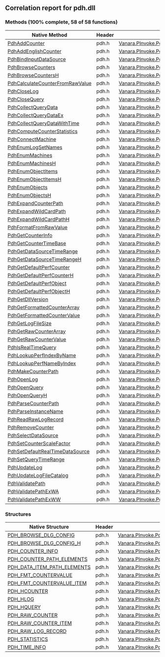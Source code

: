 ## Correlation report for pdh.dll  
### Methods (100% complete, 58 of 58 functions)  
Native Method | Header | Managed Method  
--- | --- | ---  
[PdhAddCounter](https://www.google.com/search?num=5&q=PdhAddCounterA+site%3Adocs.microsoft.com) | pdh.h | [Vanara.PInvoke.Pdh.PdhAddCounter](https://github.com/dahall/Vanara/search?l=C%23&q=PdhAddCounter)  
[PdhAddEnglishCounter](https://www.google.com/search?num=5&q=PdhAddEnglishCounterA+site%3Adocs.microsoft.com) | pdh.h | [Vanara.PInvoke.Pdh.PdhAddEnglishCounter](https://github.com/dahall/Vanara/search?l=C%23&q=PdhAddEnglishCounter)  
[PdhBindInputDataSource](https://www.google.com/search?num=5&q=PdhBindInputDataSourceA+site%3Adocs.microsoft.com) | pdh.h | [Vanara.PInvoke.Pdh.PdhBindInputDataSource](https://github.com/dahall/Vanara/search?l=C%23&q=PdhBindInputDataSource)  
[PdhBrowseCounters](https://www.google.com/search?num=5&q=PdhBrowseCountersA+site%3Adocs.microsoft.com) | pdh.h | [Vanara.PInvoke.Pdh.PdhBrowseCounters](https://github.com/dahall/Vanara/search?l=C%23&q=PdhBrowseCounters)  
[PdhBrowseCountersH](https://www.google.com/search?num=5&q=PdhBrowseCountersHA+site%3Adocs.microsoft.com) | pdh.h | [Vanara.PInvoke.Pdh.PdhBrowseCountersH](https://github.com/dahall/Vanara/search?l=C%23&q=PdhBrowseCountersH)  
[PdhCalculateCounterFromRawValue](https://www.google.com/search?num=5&q=PdhCalculateCounterFromRawValue+site%3Adocs.microsoft.com) | pdh.h | [Vanara.PInvoke.Pdh.PdhCalculateCounterFromRawValue](https://github.com/dahall/Vanara/search?l=C%23&q=PdhCalculateCounterFromRawValue)  
[PdhCloseLog](https://www.google.com/search?num=5&q=PdhCloseLog+site%3Adocs.microsoft.com) | pdh.h | [Vanara.PInvoke.Pdh.PdhCloseLog](https://github.com/dahall/Vanara/search?l=C%23&q=PdhCloseLog)  
[PdhCloseQuery](https://www.google.com/search?num=5&q=PdhCloseQuery+site%3Adocs.microsoft.com) | pdh.h | [Vanara.PInvoke.Pdh.PdhCloseQuery](https://github.com/dahall/Vanara/search?l=C%23&q=PdhCloseQuery)  
[PdhCollectQueryData](https://www.google.com/search?num=5&q=PdhCollectQueryData+site%3Adocs.microsoft.com) | pdh.h | [Vanara.PInvoke.Pdh.PdhCollectQueryData](https://github.com/dahall/Vanara/search?l=C%23&q=PdhCollectQueryData)  
[PdhCollectQueryDataEx](https://www.google.com/search?num=5&q=PdhCollectQueryDataEx+site%3Adocs.microsoft.com) | pdh.h | [Vanara.PInvoke.Pdh.PdhCollectQueryDataEx](https://github.com/dahall/Vanara/search?l=C%23&q=PdhCollectQueryDataEx)  
[PdhCollectQueryDataWithTime](https://www.google.com/search?num=5&q=PdhCollectQueryDataWithTime+site%3Adocs.microsoft.com) | pdh.h | [Vanara.PInvoke.Pdh.PdhCollectQueryDataWithTime](https://github.com/dahall/Vanara/search?l=C%23&q=PdhCollectQueryDataWithTime)  
[PdhComputeCounterStatistics](https://www.google.com/search?num=5&q=PdhComputeCounterStatistics+site%3Adocs.microsoft.com) | pdh.h | [Vanara.PInvoke.Pdh.PdhComputeCounterStatistics](https://github.com/dahall/Vanara/search?l=C%23&q=PdhComputeCounterStatistics)  
[PdhConnectMachine](https://www.google.com/search?num=5&q=PdhConnectMachineA+site%3Adocs.microsoft.com) | pdh.h | [Vanara.PInvoke.Pdh.PdhConnectMachine](https://github.com/dahall/Vanara/search?l=C%23&q=PdhConnectMachine)  
[PdhEnumLogSetNames](https://www.google.com/search?num=5&q=PdhEnumLogSetNamesA+site%3Adocs.microsoft.com) | pdh.h | [Vanara.PInvoke.Pdh.PdhEnumLogSetNames](https://github.com/dahall/Vanara/search?l=C%23&q=PdhEnumLogSetNames)  
[PdhEnumMachines](https://www.google.com/search?num=5&q=PdhEnumMachinesA+site%3Adocs.microsoft.com) | pdh.h | [Vanara.PInvoke.Pdh.PdhEnumMachines](https://github.com/dahall/Vanara/search?l=C%23&q=PdhEnumMachines)  
[PdhEnumMachinesH](https://www.google.com/search?num=5&q=PdhEnumMachinesHA+site%3Adocs.microsoft.com) | pdh.h | [Vanara.PInvoke.Pdh.PdhEnumMachinesH](https://github.com/dahall/Vanara/search?l=C%23&q=PdhEnumMachinesH)  
[PdhEnumObjectItems](https://www.google.com/search?num=5&q=PdhEnumObjectItemsA+site%3Adocs.microsoft.com) | pdh.h | [Vanara.PInvoke.Pdh.PdhEnumObjectItems](https://github.com/dahall/Vanara/search?l=C%23&q=PdhEnumObjectItems)  
[PdhEnumObjectItemsH](https://www.google.com/search?num=5&q=PdhEnumObjectItemsHA+site%3Adocs.microsoft.com) | pdh.h | [Vanara.PInvoke.Pdh.PdhEnumObjectItemsH](https://github.com/dahall/Vanara/search?l=C%23&q=PdhEnumObjectItemsH)  
[PdhEnumObjects](https://www.google.com/search?num=5&q=PdhEnumObjectsA+site%3Adocs.microsoft.com) | pdh.h | [Vanara.PInvoke.Pdh.PdhEnumObjects](https://github.com/dahall/Vanara/search?l=C%23&q=PdhEnumObjects)  
[PdhEnumObjectsH](https://www.google.com/search?num=5&q=PdhEnumObjectsHA+site%3Adocs.microsoft.com) | pdh.h | [Vanara.PInvoke.Pdh.PdhEnumObjectsH](https://github.com/dahall/Vanara/search?l=C%23&q=PdhEnumObjectsH)  
[PdhExpandCounterPath](https://www.google.com/search?num=5&q=PdhExpandCounterPathA+site%3Adocs.microsoft.com) | pdh.h | [Vanara.PInvoke.Pdh.PdhExpandCounterPath](https://github.com/dahall/Vanara/search?l=C%23&q=PdhExpandCounterPath)  
[PdhExpandWildCardPath](https://www.google.com/search?num=5&q=PdhExpandWildCardPathA+site%3Adocs.microsoft.com) | pdh.h | [Vanara.PInvoke.Pdh.PdhExpandWildCardPath](https://github.com/dahall/Vanara/search?l=C%23&q=PdhExpandWildCardPath)  
[PdhExpandWildCardPathH](https://www.google.com/search?num=5&q=PdhExpandWildCardPathHA+site%3Adocs.microsoft.com) | pdh.h | [Vanara.PInvoke.Pdh.PdhExpandWildCardPathH](https://github.com/dahall/Vanara/search?l=C%23&q=PdhExpandWildCardPathH)  
[PdhFormatFromRawValue](https://www.google.com/search?num=5&q=PdhFormatFromRawValue+site%3Adocs.microsoft.com) | pdh.h | [Vanara.PInvoke.Pdh.PdhFormatFromRawValue](https://github.com/dahall/Vanara/search?l=C%23&q=PdhFormatFromRawValue)  
[PdhGetCounterInfo](https://www.google.com/search?num=5&q=PdhGetCounterInfoA+site%3Adocs.microsoft.com) | pdh.h | [Vanara.PInvoke.Pdh.PdhGetCounterInfo](https://github.com/dahall/Vanara/search?l=C%23&q=PdhGetCounterInfo)  
[PdhGetCounterTimeBase](https://www.google.com/search?num=5&q=PdhGetCounterTimeBase+site%3Adocs.microsoft.com) | pdh.h | [Vanara.PInvoke.Pdh.PdhGetCounterTimeBase](https://github.com/dahall/Vanara/search?l=C%23&q=PdhGetCounterTimeBase)  
[PdhGetDataSourceTimeRange](https://www.google.com/search?num=5&q=PdhGetDataSourceTimeRangeA+site%3Adocs.microsoft.com) | pdh.h | [Vanara.PInvoke.Pdh.PdhGetDataSourceTimeRange](https://github.com/dahall/Vanara/search?l=C%23&q=PdhGetDataSourceTimeRange)  
[PdhGetDataSourceTimeRangeH](https://www.google.com/search?num=5&q=PdhGetDataSourceTimeRangeH+site%3Adocs.microsoft.com) | pdh.h | [Vanara.PInvoke.Pdh.PdhGetDataSourceTimeRangeH](https://github.com/dahall/Vanara/search?l=C%23&q=PdhGetDataSourceTimeRangeH)  
[PdhGetDefaultPerfCounter](https://www.google.com/search?num=5&q=PdhGetDefaultPerfCounterA+site%3Adocs.microsoft.com) | pdh.h | [Vanara.PInvoke.Pdh.PdhGetDefaultPerfCounter](https://github.com/dahall/Vanara/search?l=C%23&q=PdhGetDefaultPerfCounter)  
[PdhGetDefaultPerfCounterH](https://www.google.com/search?num=5&q=PdhGetDefaultPerfCounterHA+site%3Adocs.microsoft.com) | pdh.h | [Vanara.PInvoke.Pdh.PdhGetDefaultPerfCounterH](https://github.com/dahall/Vanara/search?l=C%23&q=PdhGetDefaultPerfCounterH)  
[PdhGetDefaultPerfObject](https://www.google.com/search?num=5&q=PdhGetDefaultPerfObjectA+site%3Adocs.microsoft.com) | pdh.h | [Vanara.PInvoke.Pdh.PdhGetDefaultPerfObject](https://github.com/dahall/Vanara/search?l=C%23&q=PdhGetDefaultPerfObject)  
[PdhGetDefaultPerfObjectH](https://www.google.com/search?num=5&q=PdhGetDefaultPerfObjectHA+site%3Adocs.microsoft.com) | pdh.h | [Vanara.PInvoke.Pdh.PdhGetDefaultPerfObjectH](https://github.com/dahall/Vanara/search?l=C%23&q=PdhGetDefaultPerfObjectH)  
[PdhGetDllVersion](https://www.google.com/search?num=5&q=PdhGetDllVersion+site%3Adocs.microsoft.com) | pdh.h | [Vanara.PInvoke.Pdh.PdhGetDllVersion](https://github.com/dahall/Vanara/search?l=C%23&q=PdhGetDllVersion)  
[PdhGetFormattedCounterArray](https://www.google.com/search?num=5&q=PdhGetFormattedCounterArrayA+site%3Adocs.microsoft.com) | pdh.h | [Vanara.PInvoke.Pdh.PdhGetFormattedCounterArray](https://github.com/dahall/Vanara/search?l=C%23&q=PdhGetFormattedCounterArray)  
[PdhGetFormattedCounterValue](https://www.google.com/search?num=5&q=PdhGetFormattedCounterValue+site%3Adocs.microsoft.com) | pdh.h | [Vanara.PInvoke.Pdh.PdhGetFormattedCounterValue](https://github.com/dahall/Vanara/search?l=C%23&q=PdhGetFormattedCounterValue)  
[PdhGetLogFileSize](https://www.google.com/search?num=5&q=PdhGetLogFileSize+site%3Adocs.microsoft.com) | pdh.h | [Vanara.PInvoke.Pdh.PdhGetLogFileSize](https://github.com/dahall/Vanara/search?l=C%23&q=PdhGetLogFileSize)  
[PdhGetRawCounterArray](https://www.google.com/search?num=5&q=PdhGetRawCounterArrayA+site%3Adocs.microsoft.com) | pdh.h | [Vanara.PInvoke.Pdh.PdhGetRawCounterArray](https://github.com/dahall/Vanara/search?l=C%23&q=PdhGetRawCounterArray)  
[PdhGetRawCounterValue](https://www.google.com/search?num=5&q=PdhGetRawCounterValue+site%3Adocs.microsoft.com) | pdh.h | [Vanara.PInvoke.Pdh.PdhGetRawCounterValue](https://github.com/dahall/Vanara/search?l=C%23&q=PdhGetRawCounterValue)  
[PdhIsRealTimeQuery](https://www.google.com/search?num=5&q=PdhIsRealTimeQuery+site%3Adocs.microsoft.com) | pdh.h | [Vanara.PInvoke.Pdh.PdhIsRealTimeQuery](https://github.com/dahall/Vanara/search?l=C%23&q=PdhIsRealTimeQuery)  
[PdhLookupPerfIndexByName](https://www.google.com/search?num=5&q=PdhLookupPerfIndexByNameA+site%3Adocs.microsoft.com) | pdh.h | [Vanara.PInvoke.Pdh.PdhLookupPerfIndexByName](https://github.com/dahall/Vanara/search?l=C%23&q=PdhLookupPerfIndexByName)  
[PdhLookupPerfNameByIndex](https://www.google.com/search?num=5&q=PdhLookupPerfNameByIndexA+site%3Adocs.microsoft.com) | pdh.h | [Vanara.PInvoke.Pdh.PdhLookupPerfNameByIndex](https://github.com/dahall/Vanara/search?l=C%23&q=PdhLookupPerfNameByIndex)  
[PdhMakeCounterPath](https://www.google.com/search?num=5&q=PdhMakeCounterPathA+site%3Adocs.microsoft.com) | pdh.h | [Vanara.PInvoke.Pdh.PdhMakeCounterPath](https://github.com/dahall/Vanara/search?l=C%23&q=PdhMakeCounterPath)  
[PdhOpenLog](https://www.google.com/search?num=5&q=PdhOpenLogA+site%3Adocs.microsoft.com) | pdh.h | [Vanara.PInvoke.Pdh.PdhOpenLog](https://github.com/dahall/Vanara/search?l=C%23&q=PdhOpenLog)  
[PdhOpenQuery](https://www.google.com/search?num=5&q=PdhOpenQuery+site%3Adocs.microsoft.com) | pdh.h | [Vanara.PInvoke.Pdh.PdhOpenQuery](https://github.com/dahall/Vanara/search?l=C%23&q=PdhOpenQuery)  
[PdhOpenQueryH](https://www.google.com/search?num=5&q=PdhOpenQueryH+site%3Adocs.microsoft.com) | pdh.h | [Vanara.PInvoke.Pdh.PdhOpenQueryH](https://github.com/dahall/Vanara/search?l=C%23&q=PdhOpenQueryH)  
[PdhParseCounterPath](https://www.google.com/search?num=5&q=PdhParseCounterPathA+site%3Adocs.microsoft.com) | pdh.h | [Vanara.PInvoke.Pdh.PdhParseCounterPath](https://github.com/dahall/Vanara/search?l=C%23&q=PdhParseCounterPath)  
[PdhParseInstanceName](https://www.google.com/search?num=5&q=PdhParseInstanceNameA+site%3Adocs.microsoft.com) | pdh.h | [Vanara.PInvoke.Pdh.PdhParseInstanceName](https://github.com/dahall/Vanara/search?l=C%23&q=PdhParseInstanceName)  
[PdhReadRawLogRecord](https://www.google.com/search?num=5&q=PdhReadRawLogRecord+site%3Adocs.microsoft.com) | pdh.h | [Vanara.PInvoke.Pdh.PdhReadRawLogRecord](https://github.com/dahall/Vanara/search?l=C%23&q=PdhReadRawLogRecord)  
[PdhRemoveCounter](https://www.google.com/search?num=5&q=PdhRemoveCounter+site%3Adocs.microsoft.com) | pdh.h | [Vanara.PInvoke.Pdh.PdhRemoveCounter](https://github.com/dahall/Vanara/search?l=C%23&q=PdhRemoveCounter)  
[PdhSelectDataSource](https://www.google.com/search?num=5&q=PdhSelectDataSourceA+site%3Adocs.microsoft.com) | pdh.h | [Vanara.PInvoke.Pdh.PdhSelectDataSource](https://github.com/dahall/Vanara/search?l=C%23&q=PdhSelectDataSource)  
[PdhSetCounterScaleFactor](https://www.google.com/search?num=5&q=PdhSetCounterScaleFactor+site%3Adocs.microsoft.com) | pdh.h | [Vanara.PInvoke.Pdh.PdhSetCounterScaleFactor](https://github.com/dahall/Vanara/search?l=C%23&q=PdhSetCounterScaleFactor)  
[PdhSetDefaultRealTimeDataSource](https://www.google.com/search?num=5&q=PdhSetDefaultRealTimeDataSource+site%3Adocs.microsoft.com) | pdh.h | [Vanara.PInvoke.Pdh.PdhSetDefaultRealTimeDataSource](https://github.com/dahall/Vanara/search?l=C%23&q=PdhSetDefaultRealTimeDataSource)  
[PdhSetQueryTimeRange](https://www.google.com/search?num=5&q=PdhSetQueryTimeRange+site%3Adocs.microsoft.com) | pdh.h | [Vanara.PInvoke.Pdh.PdhSetQueryTimeRange](https://github.com/dahall/Vanara/search?l=C%23&q=PdhSetQueryTimeRange)  
[PdhUpdateLog](https://www.google.com/search?num=5&q=PdhUpdateLogA+site%3Adocs.microsoft.com) | pdh.h | [Vanara.PInvoke.Pdh.PdhUpdateLog](https://github.com/dahall/Vanara/search?l=C%23&q=PdhUpdateLog)  
[PdhUpdateLogFileCatalog](https://www.google.com/search?num=5&q=PdhUpdateLogFileCatalog+site%3Adocs.microsoft.com) | pdh.h | [Vanara.PInvoke.Pdh.PdhUpdateLogFileCatalog](https://github.com/dahall/Vanara/search?l=C%23&q=PdhUpdateLogFileCatalog)  
[PdhValidatePath](https://www.google.com/search?num=5&q=PdhValidatePathA+site%3Adocs.microsoft.com) | pdh.h | [Vanara.PInvoke.Pdh.PdhValidatePath](https://github.com/dahall/Vanara/search?l=C%23&q=PdhValidatePath)  
[PdhValidatePathExWA](https://www.google.com/search?num=5&q=PdhValidatePathExWA+site%3Adocs.microsoft.com) | pdh.h | [Vanara.PInvoke.Pdh.PdhValidatePathExW](https://github.com/dahall/Vanara/search?l=C%23&q=PdhValidatePathExW)  
[PdhValidatePathExWW](https://www.google.com/search?num=5&q=PdhValidatePathExWW+site%3Adocs.microsoft.com) | pdh.h | [Vanara.PInvoke.Pdh.PdhValidatePathExW](https://github.com/dahall/Vanara/search?l=C%23&q=PdhValidatePathExW)  
### Structures  
Native Structure | Header | Managed Structure  
--- | --- | ---  
[PDH_BROWSE_DLG_CONFIG](https://www.google.com/search?num=5&q=PDH_BROWSE_DLG_CONFIG+site%3Adocs.microsoft.com) | pdh.h | [Vanara.PInvoke.Pdh.PDH_BROWSE_DLG_CONFIG](https://github.com/dahall/Vanara/search?l=C%23&q=PDH_BROWSE_DLG_CONFIG)  
[PDH_BROWSE_DLG_CONFIG_H](https://www.google.com/search?num=5&q=PDH_BROWSE_DLG_CONFIG_H+site%3Adocs.microsoft.com) | pdh.h | [Vanara.PInvoke.Pdh.PDH_BROWSE_DLG_CONFIG_H](https://github.com/dahall/Vanara/search?l=C%23&q=PDH_BROWSE_DLG_CONFIG_H)  
[PDH_COUNTER_INFO](https://www.google.com/search?num=5&q=PDH_COUNTER_INFO+site%3Adocs.microsoft.com) | pdh.h | [Vanara.PInvoke.Pdh.PDH_COUNTER_INFO](https://github.com/dahall/Vanara/search?l=C%23&q=PDH_COUNTER_INFO)  
[PDH_COUNTER_PATH_ELEMENTS](https://www.google.com/search?num=5&q=PDH_COUNTER_PATH_ELEMENTS+site%3Adocs.microsoft.com) | pdh.h | [Vanara.PInvoke.Pdh.PDH_COUNTER_PATH_ELEMENTS](https://github.com/dahall/Vanara/search?l=C%23&q=PDH_COUNTER_PATH_ELEMENTS)  
[PDH_DATA_ITEM_PATH_ELEMENTS](https://www.google.com/search?num=5&q=PDH_DATA_ITEM_PATH_ELEMENTS+site%3Adocs.microsoft.com) | pdh.h | [Vanara.PInvoke.Pdh.PDH_DATA_ITEM_PATH_ELEMENTS](https://github.com/dahall/Vanara/search?l=C%23&q=PDH_DATA_ITEM_PATH_ELEMENTS)  
[PDH_FMT_COUNTERVALUE](https://www.google.com/search?num=5&q=PDH_FMT_COUNTERVALUE+site%3Adocs.microsoft.com) | pdh.h | [Vanara.PInvoke.Pdh.PDH_FMT_COUNTERVALUE](https://github.com/dahall/Vanara/search?l=C%23&q=PDH_FMT_COUNTERVALUE)  
[PDH_FMT_COUNTERVALUE_ITEM](https://www.google.com/search?num=5&q=PDH_FMT_COUNTERVALUE_ITEM+site%3Adocs.microsoft.com) | pdh.h | [Vanara.PInvoke.Pdh.PDH_FMT_COUNTERVALUE_ITEM](https://github.com/dahall/Vanara/search?l=C%23&q=PDH_FMT_COUNTERVALUE_ITEM)  
[PDH_HCOUNTER](https://www.google.com/search?num=5&q=PDH_HCOUNTER+site%3Adocs.microsoft.com) | pdh.h | [Vanara.PInvoke.Pdh.PDH_HCOUNTER](https://github.com/dahall/Vanara/search?l=C%23&q=PDH_HCOUNTER)  
[PDH_HLOG](https://www.google.com/search?num=5&q=PDH_HLOG+site%3Adocs.microsoft.com) | pdh.h | [Vanara.PInvoke.Pdh.PDH_HLOG](https://github.com/dahall/Vanara/search?l=C%23&q=PDH_HLOG)  
[PDH_HQUERY](https://www.google.com/search?num=5&q=PDH_HQUERY+site%3Adocs.microsoft.com) | pdh.h | [Vanara.PInvoke.Pdh.PDH_HQUERY](https://github.com/dahall/Vanara/search?l=C%23&q=PDH_HQUERY)  
[PDH_RAW_COUNTER](https://www.google.com/search?num=5&q=PDH_RAW_COUNTER+site%3Adocs.microsoft.com) | pdh.h | [Vanara.PInvoke.Pdh.PDH_RAW_COUNTER](https://github.com/dahall/Vanara/search?l=C%23&q=PDH_RAW_COUNTER)  
[PDH_RAW_COUNTER_ITEM](https://www.google.com/search?num=5&q=PDH_RAW_COUNTER_ITEM+site%3Adocs.microsoft.com) | pdh.h | [Vanara.PInvoke.Pdh.PDH_RAW_COUNTER_ITEM](https://github.com/dahall/Vanara/search?l=C%23&q=PDH_RAW_COUNTER_ITEM)  
[PDH_RAW_LOG_RECORD](https://www.google.com/search?num=5&q=PDH_RAW_LOG_RECORD+site%3Adocs.microsoft.com) | pdh.h | [Vanara.PInvoke.Pdh.PDH_RAW_LOG_RECORD](https://github.com/dahall/Vanara/search?l=C%23&q=PDH_RAW_LOG_RECORD)  
[PDH_STATISTICS](https://www.google.com/search?num=5&q=PDH_STATISTICS+site%3Adocs.microsoft.com) | pdh.h | [Vanara.PInvoke.Pdh.PDH_STATISTICS](https://github.com/dahall/Vanara/search?l=C%23&q=PDH_STATISTICS)  
[PDH_TIME_INFO](https://www.google.com/search?num=5&q=PDH_TIME_INFO+site%3Adocs.microsoft.com) | pdh.h | [Vanara.PInvoke.Pdh.PDH_TIME_INFO](https://github.com/dahall/Vanara/search?l=C%23&q=PDH_TIME_INFO)  
